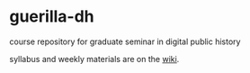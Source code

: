 # guerilla-dh
course repository for graduate seminar in digital public history

syllabus and weekly materials are on the [wiki](https://github.com/shawngraham/guerilla-dh/wiki).
